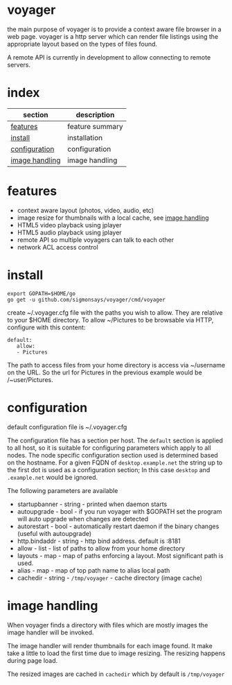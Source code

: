 # voyager

the main purpose of voyager is to provide a context aware file browser in a web page.  voyager 
is a http server which can render file listings using the appropriate layout based on the 
types of files found.

A remote API is currently in development to allow connecting to remote servers.

# index

| section                         | description     |
| ---                             | ---             |
| [features](#features)           | feature summary |
| [install](#install)             | installation    |
| [configuration](#configuration) | configuration   |
| [image handling](#image-handling) | image handling   |

# features
- context aware layout (photos, video, audio, etc)
- image resize for thumbnails with a local cache, see [image handling](#image-handling)
- HTML5 video playback using jplayer
- HTML5 audio playback using jplayer
- remote API so multiple voyagers can talk to each other
- network ACL access control

# install
    
    export GOPATH=$HOME/go
    go get -u github.com/sigmonsays/voyager/cmd/voyager

create ~/.voyager.cfg file with the paths you wish to allow. They are relative to your $HOME directory. To allow 
~/Pictures to be browsable via HTTP, configure with this content:

    default:
       allow:
       - Pictures

The path to access files from your home directory is access via ~/username on the URL. So the url for Pictures in the previous example
would be /~user/Pictures.

# configuration

default configuration file is ~/.voyager.cfg

The configuration file has a section per host. The `default` section is applied to all host, so it is suitable for configuring parameters which
apply to all nodes. The node specific configuration section used is determined based on the hostname. For a given FQDN of `desktop.example.net` the string up to
the first dot is used as a configuration section; In this case `desktop` and `.example.net` would be ignored.

The following parameters are available

- startupbanner - string - printed when daemon starts
- autoupgrade - bool - if you run voyager with $GOPATH set the program will auto upgrade when changes are detected
- autorestart - bool - automatically restart daemon if the binary changes (useful with autoupgrade)
- http.bindaddr - string - http bind address. default is :8181
- allow - list - list of paths to allow from your home directory
- layouts - map - map of paths enforcing a layout. Most significant path is used.
- alias - map - map of top path name to alias local path
- cachedir - string - `/tmp/voyager` - cache directory (image cache)


# image handling

When voyager finds a directory with files which are mostly images the image handler will be invoked. 

The image handler will render thumbnails for each image found. It make take a little to load the first time due to image resizing. The resizing happens
during page load.

The resized images are cached in `cachedir` which by default is `/tmp/voyager`


